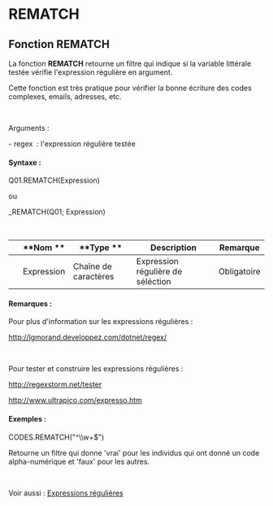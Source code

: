# REMATCH

## Fonction REMATCH

La fonction **REMATCH** retourne un filtre qui indique si la variable littérale testée vérifie l'expression régulière en argument.

Cette fonction est très pratique pour vérifier la bonne écriture des codes complexes, emails, adresses, etc.

&nbsp;

Arguments :

\- regex&nbsp; : l'expression régulière testée

#### Syntaxe :&nbsp;

Q01.REMATCH(Expression)

ou

\_REMATCH(Q01; Expression)

&nbsp;

| &nbsp; | **Nom ** | **Type ** | **Description** | **Remarque** |
| --- | --- | --- | --- | --- |
| &nbsp; | Expression | Chaîne de caractères | Expression régulière de séléction | Obligatoire |


#### Remarques :

Pour plus d'information sur les expressions régulières :

http://lgmorand.developpez.com/dotnet/regex/

&nbsp;

Pour tester et construire les expressions régulières :

http://regexstorm.net/tester

http://www.ultrapico.com/expresso.htm

#### Exemples :

CODES.REMATCH("\^\\\\w+$")

Retourne un filtre qui donne 'vrai' pour les individus qui ont donné un code alpha-numérique et 'faux' pour les autres.

&nbsp;

Voir aussi : [Expressions régulières](<REGULAR\_EXPRESSIONS1.md>)
